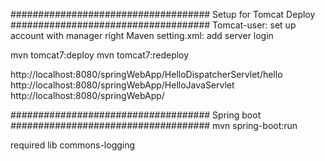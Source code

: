####################################
Setup for Tomcat Deploy
####################################
Tomcat-user: set up account with manager right
Maven setting.xml: add server login

mvn tomcat7:deploy
mvn tomcat7:redeploy

http://localhost:8080/springWebApp/HelloDispatcherServlet/hello
http://localhost:8080/springWebApp/HelloJavaServlet
http://localhost:8080/springWebApp/

####################################
Spring boot
####################################
mvn spring-boot:run 

required lib
commons-logging 
